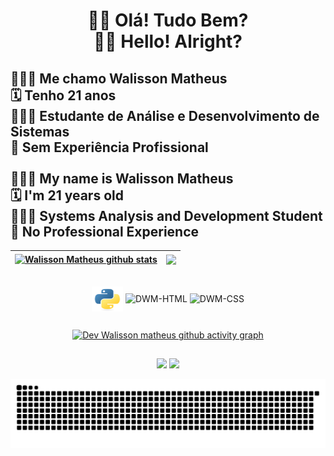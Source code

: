 <!-- Usando essa TAG você pode ocultar algo hehehe   -->

<h1 align="center"> 👋🏻 Olá! Tudo Bem? <br /> 👋🏻 Hello! Alright? </h1>

<h2>  👨🏻‍💻 Me chamo Walisson Matheus <br />  🗓️ Tenho 21 anos <br /> 👨🏻‍🎓 Estudante de Análise e Desenvolvimento de Sistemas <br /> 💭 Sem Experiência Profissional <br /> <br /> 👨🏻‍💻 My name is Walisson Matheus <br /> 🗓️ I'm 21 years old <br /> 👨🏻‍🎓 Systems Analysis and Development Student <br /> 💭 No Professional Experience
</h2>

<div align="center">

| <a href="https://github.com/DevWalissonMatheus"><img height="180" align="center" src="https://github-readme-stats.vercel.app/api?username=DevWalissonMatheus&include_all_commits=true&theme=radical&hide_border=true" alt="Walisson Matheus github stats" /></a> | <a href="https://github.com/DevWalissonMatheus"><img height="220" align="center" src="https://github-readme-stats.vercel.app/api/top-langs/?username=DevWalissonMatheus&theme=radical&hide_border=true" /></a> |
| ------------- | ------------- |

<div style="display: inline_block"><br>
  <img align="center" alt="DWM-Python" height="40" width="50" src="https://raw.githubusercontent.com/devicons/devicon/master/icons/python/python-original.svg">
  <img align="center" alt="DWM-HTML" height="40" width="50" src="https://cdn.jsdelivr.net/gh/devicons/devicon/icons/html5/html5-original.svg" />
  <img align="center" alt="DWM-CSS" height="40" width="50" src="https://cdn.jsdelivr.net/gh/devicons/devicon/icons/css3/css3-original.svg" />
  <!--<img align="center" alt="DWM-JavaScript" height="40" width="50" src="https://cdn.jsdelivr.net/gh/devicons/devicon/icons/javascript/javascript-original.svg" />-->
 </div>

##

<div> 
  
  [![Dev Walisson matheus github activity graph](https://github-readme-activity-graph.cyclic.app/graph?username=DevWalissonMatheus&bg_color=141321&color=FF428E&line=A8FDF6&point=F7D747&area=true&hide_border=true)](https://github.com/DevWalissonMatheus)
  
</div>

##

<div> 
  <a href="https://t.me/DevWalissonMatheus" target="_blank"><img src="https://img.shields.io/badge/Telegram-2CA5E0?style=for-the-badge&logo=telegram&logoColor=white" target="_blank"></a>
  <a href="https://www.linkedin.com/in/walisson-matheus-384222233/" target="_blank"><img src="https://img.shields.io/badge/-LinkedIn-%230077B5?style=for-the-badge&logo=linkedin&logoColor=white" target="_blank"></a> 
  
[![snake gif](https://github.com/DevWalissonMatheus/DevWalissonMatheus/blob/output/github-contribution-grid-snake.svg)](https://github.com/DevWalissonMatheus)
</div>
